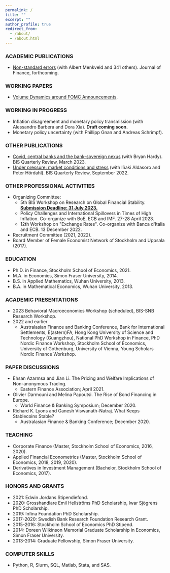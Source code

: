 ```yaml
---
permalink: /
title: ""
excerpt: ""
author_profile: true
redirect_from: 
  - /about/
  - /about.html
---
```


### ACADEMIC PUBLICATIONS
  * [Non-standard errors](https://papers.ssrn.com/sol3/papers.cfm?abstract_id=3961574) (with Albert Menkveld and 341 others). Journal of Finance, forthcoming.

### WORKING PAPERS
  * [Volume Dynamics around FOMC Announcements](https://papers.ssrn.com/sol3/papers.cfm?abstract_id=3730543).  

### WORKING IN PROGRESS
  * Inflation disagreement and monetary policy transmission (with Alessandro Barbera and Dora Xia). **Draft coming soon.** 
  * Monetary policy uncertainty (with Phillipp Gnan and Andreas Schrimpf).

### OTHER PUBLICATIONS
  * [Covid, central banks and the bank-sovereign nexus](https://www.bis.org/publ/qtrpdf/r_qt2303h.htm) (with Bryan Hardy). BIS Quarterly Review, March 2023.
  * [Under pressure: market conditions and stress](https://www.bis.org/publ/qtrpdf/r_qt2209c.htm) (with Iñaki Aldasoro and Peter Hördahl). BIS Quarterly Review, September 2022.

### OTHER PROFESSIONAL ACTIVITIES
  * Organizing Committee: 
    - 5th BIS Workshop on Research on Global Financial Stability. [**Submission Deadline: 31 July 2023.**](https://www.bis.org/events/cgfs_ibfsws5.htm)
    - Policy Challenges and International Spillovers in Times of High Inflation. Co-organize with BoE, ECB and IMF. 27-28 April 2023.
    - 12th Workshop on "Exchange Rates". Co-organize with Banca d'Italia and ECB. 13 December 2022.
  * Recruitment Committee (2021, 2022).
  * Board Member of Female Economist Network of Stockholm and Uppsala (2017).

### EDUCATION
* Ph.D. in Finance, Stockholm School of Economics, 2021.
* M.A. in Economics, Simon Fraser University, 2014.
* B.S. in Applied Mathematics, Wuhan University, 2013.
* B.A. in Mathematical Economics, Wuhan University, 2013.

### ACADEMIC PRESENTATIONS
* 2023 Behavioral Macroeconomics Workshop (scheduled), BIS-SNB Research Workshop. 
* 2022 and earlier
  - Australasian Finance and Banking Conference, Bank for International Settlements, E(astern)FA, Hong Kong University of Science and Technology (Guangzhou), National PhD Workshop in Finance, PhD Nordic Finance Workshop, Stockholm School of Economics, University of Gothenburg, University of Vienna, Young Scholars Nordic Finance Workshop. 

### PAPER DISCUSSIONS
  * Ehsan Azarmsa and Jian Li. The Pricing and Welfare Implications of Non-anonymous Trading. 
     - Eastern Finance Association; April 2021.
  * Olivier Darmouni and Melina Papoutsi. The Rise of Bond Financing in Europe. 
     - World Finance & Banking Symposium; December 2020.
  * Richard K. Lyons and Ganesh Viswanath-Natraj. What Keeps Stablecoins Stable?
     - Australasian Finance & Banking Conference; December 2020.
  
### TEACHING
  * Corporate Finance (Master, Stockholm School of Economics, 2016, 2020).
  * Applied Financial Econometrics (Master, Stockholm School of Economics, 2018, 2019, 2020).
  * Derivatives in Investment Management (Bachelor, Stockholm School of Economics, 2017).

### HONORS AND GRANTS
  * 2021: Edwin Jordans Stipendiefond.
  * 2020: Grosshandlare Emil Hellströms PhD Scholarship, Iwar Sjögrens PhD Scholarship.
  * 2019: Infina Foundation PhD Scholarship.
  * 2017-2020: Swedish Bank Research Foundation Research Grant.
  * 2015-2016: Stockholm School of Economics PhD Stipend.
  * 2014: Doreen Wilkinson Memorial Graduate Scholarship in Economics, Simon Fraser University.
  * 2013-2014: Graduate Fellowship, Simon Fraser University.

### COMPUTER SKILLS
  * Python, R, Slurm, SQL, Matlab, Stata, and SAS.
